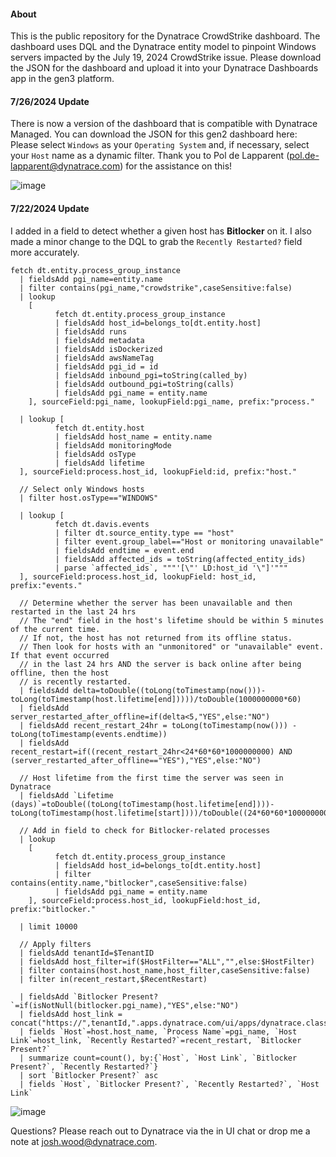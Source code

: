 #### About
This is the public repository for the Dynatrace CrowdStrike dashboard. The dashboard uses DQL and the Dynatrace entity model to pinpoint Windows servers impacted by the July 19, 2024 CrowdStrike issue. Please download the JSON for the dashboard and upload it into your Dynatrace Dashboards app in the gen3 platform.

#### 7/26/2024 Update
There is now a version of the dashboard that is compatible with Dynatrace Managed. You can download the JSON for this gen2 dashboard here: Please select `Windows` as your `Operating System` and, if necessary, select your `Host` name as a dynamic filter. Thank you to Pol de Lapparent (pol.de-lapparent@dynatrace.com) for the assistance on this!

![image](https://github.com/user-attachments/assets/cedc3548-ba36-4b4a-85e0-05d590fcd70f)

#### 7/22/2024 Update
I added in a field to detect whether a given host has **Bitlocker** on it. I also made a minor change to the DQL to grab the `Recently Restarted?` field more accurately.

```
fetch dt.entity.process_group_instance
  | fieldsAdd pgi_name=entity.name
  | filter contains(pgi_name,"crowdstrike",caseSensitive:false)
  | lookup 
  	[
          fetch dt.entity.process_group_instance
          | fieldsAdd host_id=belongs_to[dt.entity.host]
          | fieldsAdd runs
          | fieldsAdd metadata
          | fieldsAdd isDockerized
          | fieldsAdd awsNameTag
          | fieldsAdd pgi_id = id
          | fieldsAdd inbound_pgi=toString(called_by)
          | fieldsAdd outbound_pgi=toString(calls)
          | fieldsAdd pgi_name = entity.name
  	], sourceField:pgi_name, lookupField:pgi_name, prefix:"process."
  
  | lookup [
          fetch dt.entity.host
          | fieldsAdd host_name = entity.name
          | fieldsAdd monitoringMode
          | fieldsAdd osType
          | fieldsAdd lifetime
  ], sourceField:process.host_id, lookupField:id, prefix:"host."
  
  // Select only Windows hosts
  | filter host.osType=="WINDOWS"

  | lookup [
          fetch dt.davis.events
          | filter dt.source_entity.type == "host"
          | filter event.group_label=="Host or monitoring unavailable"
          | fieldsAdd endtime = event.end
          | fieldsAdd affected_ids = toString(affected_entity_ids)
          | parse `affected_ids`, """'[\"' LD:host_id '\"]'"""
  ], sourceField:process.host_id, lookupField: host_id, prefix:"events."

  // Determine whether the server has been unavailable and then restarted in the last 24 hrs
  // The "end" field in the host's lifetime should be within 5 minutes of the current time. 
  // If not, the host has not returned from its offline status.
  // Then look for hosts with an "unmonitored" or "unavailable" event. If that event occurred
  // in the last 24 hrs AND the server is back online after being offline, then the host 
  // is recently restarted.
  | fieldsAdd delta=toDouble((toLong(toTimestamp(now()))-toLong(toTimestamp(host.lifetime[end]))))/toDouble(1000000000*60)
  | fieldsAdd server_restarted_after_offline=if(delta<5,"YES",else:"NO")
  | fieldsAdd recent_restart_24hr = toLong(toTimestamp(now())) - toLong(toTimestamp(events.endtime))
  | fieldsAdd recent_restart=if((recent_restart_24hr<24*60*60*1000000000) AND (server_restarted_after_offline=="YES"),"YES",else:"NO")

  // Host lifetime from the first time the server was seen in Dynatrace
  | fieldsAdd `Lifetime (days)`=toDouble((toLong(toTimestamp(host.lifetime[end])))-toLong(toTimestamp(host.lifetime[start])))/toDouble((24*60*60*1000000000))
  
  // Add in field to check for Bitlocker-related processes
  | lookup 
	[
          fetch dt.entity.process_group_instance
          | fieldsAdd host_id=belongs_to[dt.entity.host]
          | filter contains(entity.name,"bitlocker",caseSensitive:false)
          | fieldsAdd pgi_name = entity.name
	], sourceField:process.host_id, lookupField:host_id, prefix:"bitlocker."

  | limit 10000
  
  // Apply filters
  | fieldsAdd tenantId=$TenantID
  | fieldsAdd host_filter=if($HostFilter=="ALL","",else:$HostFilter)
  | filter contains(host.host_name,host_filter,caseSensitive:false)
  | filter in(recent_restart,$RecentRestart)

  | fieldsAdd `Bitlocker Present?`=if(isNotNull(bitlocker.pgi_name),"YES",else:"NO")
  | fieldsAdd host_link = concat("https://",tenantId,".apps.dynatrace.com/ui/apps/dynatrace.classic.hosts/ui/entity/",host.id)
  | fields `Host`=host.host_name, `Process Name`=pgi_name, `Host Link`=host_link, `Recently Restarted?`=recent_restart, `Bitlocker Present?`
  | summarize count=count(), by:{`Host`, `Host Link`, `Bitlocker Present?`, `Recently Restarted?`}
  | sort `Bitlocker Present?` asc
  | fields `Host`, `Bitlocker Present?`, `Recently Restarted?`, `Host Link`
```
![image](https://github.com/user-attachments/assets/bd27a75a-dacc-488e-8050-5e4bc6b29473)

Questions? Please reach out to Dynatrace via the in UI chat or drop me a note at josh.wood@dynatrace.com.
